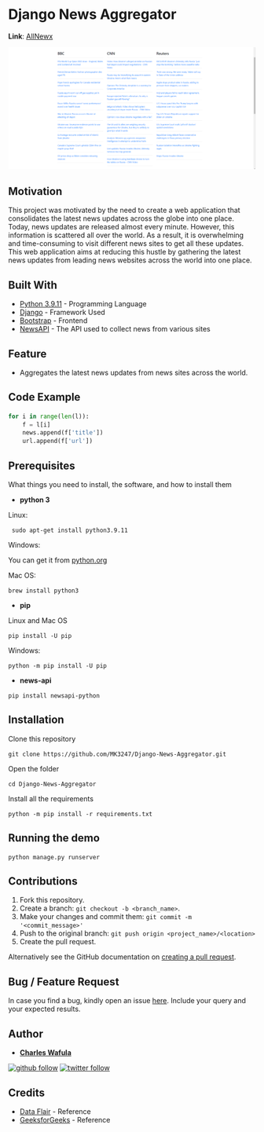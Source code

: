 # Django News Aggregator

**Link**: [AllNewx](https://allnewx.herokuapp.com/)

![image](https://github.com/MK3247/Django-News-Aggregator/blob/main/Home.png)

## Motivation 

This project was motivated by the need to create a web application that consolidates the latest news updates across the globe into one place. Today, news updates are released almost every minute. However, this information is scattered all over the world. As a result, it is overwhelming and time-consuming to visit different news sites to get all these updates. This web application aims at reducing this hustle by gathering the latest news updates from leading news websites across the world into one place.

## Built With

* [Python 3.9.11](https://www.python.org/) - Programming Language 
* [Django](https://www.djangoproject.com/) - Framework Used
* [Bootstrap](https://getbootstrap.com/) - Frontend 
* [NewsAPI](https://newsapi.org/) - The API used to collect news from various sites

## Feature

- Aggregates the latest news updates from news sites across the world.

## Code Example

```python
for i in range(len(l)):
    f = l[i]
    news.append(f['title'])
    url.append(f['url'])
```
 
 ## Prerequisites
  
 What things you need to install, the software, and how to install them
 
 * **python 3**
 
 Linux:
 
```
 sudo apt-get install python3.9.11
```
 Windows:
 
 You can get it from [python.org](https://www.python.org/downloads/windows/)
 
 Mac OS:
 
 ```
 brew install python3
 ```
 
 * **pip**
 
 Linux and Mac OS
 
 ```
 pip install -U pip
 ```
 Windows:
 
 ```
 python -m pip install -U pip
 ```
* **news-api**

```
pip install newsapi-python
```

## Installation

Clone this repository

```
git clone https://github.com/MK3247/Django-News-Aggregator.git
```

Open the folder

```
cd Django-News-Aggregator
```

Install all the requirements

```
python -m pip install -r requirements.txt
```

## Running the demo

```
python manage.py runserver
```

## Contributions

1. Fork this repository.
2. Create a branch: `git checkout -b <branch_name>`.
3. Make your changes and commit them: `git commit -m '<commit_message>'`
4. Push to the original branch: `git push origin <project_name>/<location>`
5. Create the pull request.

Alternatively see the GitHub documentation on [creating a pull request](https://help.github.com/en/github/collaborating-with-issues-and-pull-requests/creating-a-pull-request).

## Bug / Feature Request

In case you find a bug, kindly open an issue [here](https://https://github.com/MK3247/Django-News-Aggregator/issues/new). Include your query and your expected results.

## Author 

* **[Charles Wafula](https://https://github.com/MK3247)** 

[![github follow](https://img.shields.io/github/followers/MK3247?label=Follow_on_GitHub)](https://github.com/MK3247)
[![twitter follow](https://img.shields.io/twitter/follow/codeveterun?style=social)](https://twitter.com/codeveterun)

## Credits 

- [Data Flair](https://data-flair.training/blogs/django-project-ideas/) - Reference
- [GeeksforGeeks](https://www.geeksforgeeks.org/fetching-top-news-using-news-api/?ref=lbp) - Reference

